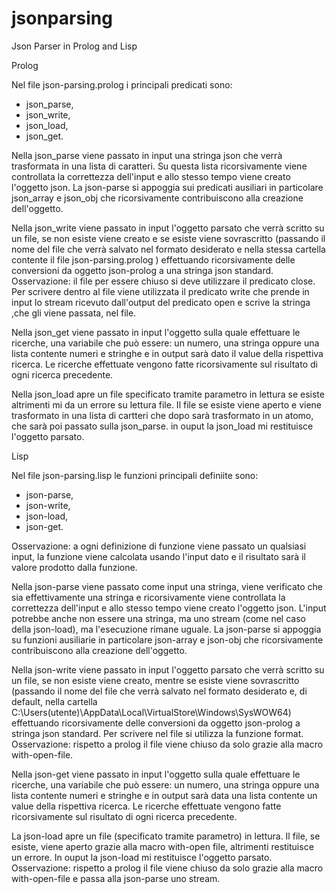 # jsonparsing
Json Parser in Prolog and Lisp

Prolog

Nel file json-parsing.prolog i principali predicati sono:
- json_parse,
- json_write,
- json_load,
- json_get.

Nella json_parse viene passato in input una stringa json che verrà trasformata in una lista di caratteri. Su questa lista ricorsivamente viene controllata la correttezza dell'input e allo stesso tempo viene creato l'oggetto json.
La json-parse si appoggia sui predicati ausiliari in particolare json_array e json_obj
che ricorsivamente contribuiscono alla creazione dell'oggetto.

Nella json_write viene passato in input l'oggetto parsato che verrà scritto su un file, se non esiste viene creato e se esiste viene sovrascritto (passando il nome del file che verrà salvato nel formato desiderato e nella stessa cartella contente il file json-parsing.prolog ) effettuando ricorsivamente delle conversioni da oggetto json-prolog a una stringa json standard.
Osservazione: il file per essere chiuso si deve utilizzare il predicato close.
	Per scrivere dentro al file viene utilizzata il predicato write che prende in input lo stream ricevuto dall'output del predicato open e scrive la stringa ,che gli viene passata, nel file.

Nella json_get viene passato in input l'oggetto sulla quale effettuare le ricerche, una variabile che può essere: un numero, una stringa oppure una lista contente numeri e stringhe e in output sarà dato il value della rispettiva ricerca.
Le ricerche effettuate vengono fatte ricorsivamente sul risultato di ogni ricerca precedente.

Nella json_load apre un file specificato tramite parametro in lettura se esiste altrimenti mi da un errore su lettura file.
Il file se esiste viene aperto e viene trasformato in una lista di cartteri che dopo sarà trasformato in un atomo, che sarà poi passato sulla json_parse.
in ouput la json_load mi restituisce l'oggetto parsato. 

Lisp

Nel file json-parsing.lisp le funzioni principali definiite sono:
- json-parse,
- json-write,
- json-load,
- json-get.

Osservazione: a ogni definizione di funzione viene passato un qualsiasi input, la funzione viene calcolata usando l'input dato e il risultato sarà il valore prodotto dalla funzione.

Nella json-parse viene passato come input una stringa, viene verificato che sia effettivamente una stringa e ricorsivamente viene controllata la correttezza dell'input e allo stesso tempo viene creato l'oggetto json.
L'input potrebbe anche non essere una stringa, ma uno stream (come nel caso della json-load), ma l'esecuzione rimane uguale.
La json-parse si appoggia su funzioni ausiliarie in particolare json-array e json-obj
che ricorsivamente contribuiscono alla creazione dell'oggetto.

Nella json-write viene passato in input l'oggetto parsato che verrà scritto su un file, se non esiste viene creato, mentre se esiste viene sovrascritto (passando il nome del file che verrà salvato nel formato desiderato e, di default, nella cartella C:\Users\(utente)\AppData\Local\VirtualStore\Windows\SysWOW64) effettuando ricorsivamente delle conversioni da oggetto json-prolog a stringa json standard.
Per scrivere nel file si utilizza la funzione format.
Osservazione: rispetto a prolog il file viene chiuso da solo grazie alla macro with-open-file.

Nella json-get viene passato in input l'oggetto sulla quale effettuare le ricerche, una variabile che può essere: un numero, una stringa oppure una lista contente numeri e stringhe e in output sarà data una lista contente un value della rispettiva ricerca.
Le ricerche effettuate vengono fatte ricorsivamente sul risultato di ogni ricerca precedente.

La json-load apre un file (specificato tramite parametro) in lettura.
Il file, se esiste, viene aperto grazie alla macro with-open file, altrimenti restituisce un errore.
In ouput la json-load mi restituisce l'oggetto parsato. 
Osservazione: rispetto a prolog il file viene chiuso da solo grazie alla macro with-open-file e passa alla json-parse uno stream.
